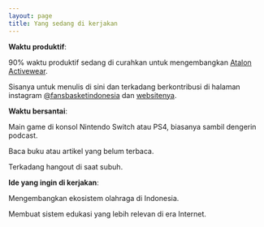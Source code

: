 ```yaml
---
layout: page
title: Yang sedang di kerjakan
---
```


**Waktu produktif**:

90% waktu produktif sedang di curahkan untuk mengembangkan [Atalon Activewear](https://www.atalon.id).

Sisanya untuk menulis di sini dan terkadang berkontribusi di halaman instagram [@fansbasketindonesia](https://www.instagram.com/fansbasketindonesia) dan [websitenya](https://www.fansbasket.org).


**Waktu bersantai**:

Main game di konsol Nintendo Switch atau PS4, biasanya sambil dengerin podcast.

Baca buku atau artikel yang belum terbaca. 

Terkadang hangout di saat subuh.


**Ide yang ingin di kerjakan**:

Mengembangkan ekosistem olahraga di Indonesia.

Membuat sistem edukasi yang lebih relevan di era Internet.